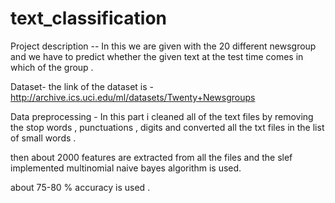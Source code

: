 # text_classification
Project description --
In this we are given with the 20 different newsgroup and we have to predict whether the given text at the test time comes in which of the group .

Dataset-
the link of the dataset is -http://archive.ics.uci.edu/ml/datasets/Twenty+Newsgroups

Data preprocessing -
In this part i cleaned all of the text files by removing the stop words , punctuations , digits and converted all the txt files in the list of small words .

then about 2000 features are extracted from all the files and the slef implemented multinomial naive bayes algorithm is used.

about 75-80 % accuracy is used .
